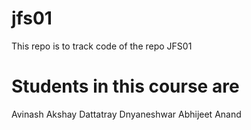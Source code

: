 # jfs01
This repo is to track code of the repo JFS01

# Students in this course are

Avinash
Akshay
Dattatray
Dnyaneshwar
Abhijeet
Anand
